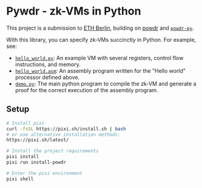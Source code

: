 # Pywdr - zk-VMs in Python

This project is a submission to [ETH Berlin](https://ethberlin.org/), building on [powdr](https://powdr.org) and [`powdr-py`](https://github.com/georgwiese/powdr-py).

With this library, you can specify zk-VMs succinctly in Python. For example, see:
- [`hello_world.py`](./hello_world.py): An example VM with several registers, control flow instructions, and memory.
- [`hello_world.asm`](./hello_world.asm): An assembly program written for the "Hello world" processor defined above.
- [`demo.py`](./demo.py): The main python program to compile the zk-VM and generate a proof for the correct execution of the assembly program.

## Setup

```sh
# Install pixi
curl -fsSL https://pixi.sh/install.sh | bash
# or use alternative installation methods:
https://pixi.sh/latest/

# Install the project requirements
pixi install
pixi run install-powdr

# Enter the pixi environment
pixi shell
```
